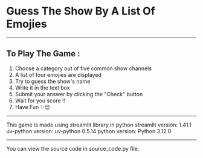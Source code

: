 # Guess The Show By A List Of Emojies
---------------------------------------

## To Play The Game :
  1. Choose a category out of five common show channels
  2. A list of four emojies are displayed
  3. Try to guess the show's name
  4. Write it in the text box
  5. Submit your answer by clicking the "Check" button
  6. Wait for you score !!
  7. Have Fun ✨😍
 
---------------------------------------

This game is made using streamlit library in python 
streamlit version: 1.41.1
uv-python version: uv-python 0.5.14
python version: Python 3.12.0

---------------------------------------

You can view the source code in source_code.py file.
